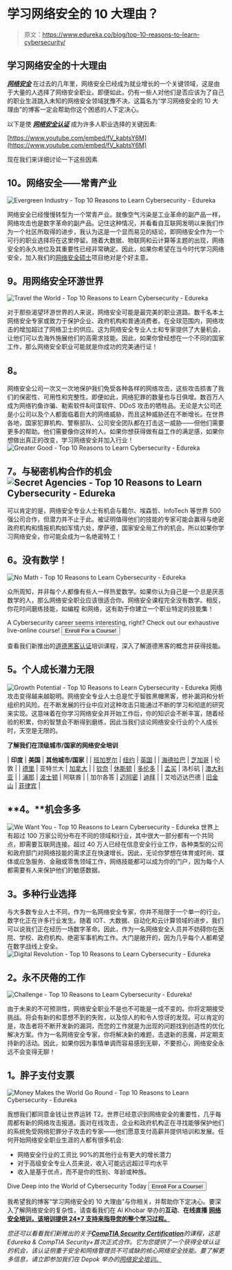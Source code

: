 # 学习网络安全的 10 大理由？

> 原文：<https://www.edureka.co/blog/top-10-reasons-to-learn-cybersecurity/>

## **学习网络安全的十大理由**

***[网络安全](https://www.edureka.co/blog/what-is-cybersecurity/)*** 在过去的几年里，网络安全已经成为就业增长的一个关键领域，这是由于大量的人选择了网络安全职业。即便如此，仍有一些人对他们是否应该为了自己的职业生涯跳入未知的网络安全领域犹豫不决。这篇名为“学习网络安全的 10 大理由”的博客一定会帮助你这个困惑的人下定决心。

以下是使 ***[网络安全认证](https://www.edureka.co/cybersecurity-certification-training)*** 成为许多人职业选择的关键因素:

[https://www.youtube.com/embed/fV_kabtsY6M](https://www.youtube.com/embed/fV_kabtsY6M)

现在我们来详细讨论一下这些因素

## **10。网络安全——常青产业**

![Evergreen Industry - Top 10 Reasons to Learn Cybersecurity - Edureka](img/9d356b04b5fcfe9e8639a180200a827b.png)

网络安全已经慢慢转型为一个常青产业。就像空气污染是工业革命的副产品一样，网络攻击也是数字革命的副产品。记住这种情况，并看看自互联网发明以来我们作为一个社区所取得的进步，我认为这是一个显而易见的结论，即网络安全作为一个可行的职业选择将在这里停留。随着大数据、物联网和云计算等主题的出现，网络安全的永久地位及其重要性已经非常确定。因此，如果你希望在当今时代学习网络安全，加入我们的[网络安全硕士](https://www.edureka.co/masters-program/cybersecurity-training)项目绝对是个好主意。

## **9。用网络安全环游世界**

![Travel the World - Top 10 Reasons to Learn Cybersecurity - Edureka](img/e3e151a26434211c9e397a34e6a9f65a.png)

对于那些渴望环游世界的人来说，网络安全可能是最完美的职业道路。数千名本土网络安全专家或致力于保护企业、政府机构和普通消费者。在全球范围内，网络攻击的增加超过了网络卫士的供应。这为网络安全专业人士和专家提供了大量机会，让他们可以去海外施展他们的高需求技能。因此，如果你曾经想在一个不同的国家工作，那么网络安全职业可能就是你成功的完美通行证！

## **8。**

网络安全公司一次又一次地保护我们免受各种各样的网络攻击，这些攻击损害了我们的保密性、可用性和完整性。即便如此，网络犯罪的数量也与日俱增。数百万人成为网络钓鱼诈骗、勒索软件&间谍软件、DDoS 攻击的牺牲品。无论是大公司还是小公司以及个人都面临着巨大的网络威胁，而且这种威胁还在不断增长。在世界各地，国家犯罪机构、警察部队、公司安全团队都在打击这一威胁——但他们需要更多的帮助。他们需要像你这样的人。如果你想获得做有益工作的满足感，如果你想做出真正的改变，学习网络安全并加入行业！![Greater Good - Top 10 Reasons to Learn Cybersecurity - Edureka](img/57700f1ec5ccce5b026b43fef909a0f4.png)

## **7。与秘密机构合作的机会![Secret Agencies - Top 10 Reasons to Learn Cybersecurity - Edureka](img/ade9226f9ce64928080472d9fcc8969d.png)** 

可以肯定的是，网络安全专业人士有机会与戴尔、埃森哲、InfoTech 等世界 500 强公司合作，但潜力并不止于此。被证明值得他们的技能的专家可能会赢得与绝密政府机构和情报机构如军情六处，摩萨德，国家安全局工作的机会。所以如果你学习网络安全，你可能会成为一名绝密特工！

## **6。没有数学！**

![No Math - Top 10 Reasons to Learn Cybersecurity - Edureka](img/6e298a2343372c8b505092f5dec584a2.png)

众所周知，并非每个人都像有些人一样热爱数学。如果你认为自己是一个总是厌恶数学的人，那么网络安全职业应该很适合你。网络安全课程完全没有数学。相反，你花时间磨练技能，如编程 和网络，这有助于你建立一个职业特定的技能集！

A Cybersecurity career seems interesting, right? Check out our exhaustive live-online course! [<button>Enroll For a Course!</button>](https://www.edureka.co/cybersecurity-certification-training)

查看我们新推出的[道德黑客认证](https://www.edureka.co/ceh-ethical-hacking-certification-course)培训课程，深入了解道德黑客的概念并获得技能。

## **5。个人成长潜力无限**

![Growth Potential - Top 10 Reasons to Learn Cybersecurity - Edureka](img/73ea36504836248bfec4b268ad6ca17e.png) 网络攻击变得越来越聪明。网络安全专业人士总是忙于智胜黑帽黑客，修补漏洞和分析组织的风险。在不断发展的行业中应对这种攻击只能通过不断的学习和彻底的研究来实现。这意味着在你学习网络安全并开始工作后，你的知识会不断丰富，随着经验的积累，你的智慧会不断得到磨练，因此当我们谈论网络安全行业的个人成长时，天空是无限的。

**了解我们在顶级城市/国家的网络安全培训**

| **印度** | **美国** | **其他城市/国家** |
| [班加罗尔](https://www.edureka.co/cybersecurity-certification-training-bangalore) | [纽约](https://www.edureka.co/cybersecurity-certification-training-new-york-city) | [英国](https://www.edureka.co/cybersecurity-certification-training-uk) |
| [海德拉巴](https://www.edureka.co/cybersecurity-certification-training-hyderabad) | [芝加哥](https://www.edureka.co/cybersecurity-certification-training-chicago) | 伦敦 |
| [德里](https://www.edureka.co/cybersecurity-certification-training-delhi) | 亚特兰大 | [加拿大](https://www.edureka.co/cybersecurity-certification-training-canada) |
| [钦奈](https://www.edureka.co/cybersecurity-certification-training-chennai) | [休斯顿](https://www.edureka.co/cybersecurity-certification-training-houston) | [多伦多](https://www.edureka.co/cybersecurity-certification-training-toronto) |
| [孟买](https://www.edureka.co/cybersecurity-certification-training-mumbai) | 洛杉矶 | [澳大利亚](https://www.edureka.co/cybersecurity-certification-training-australia) |
| [浦那](https://www.edureka.co/cybersecurity-certification-training-pune) | [波士顿](https://www.edureka.co/cybersecurity-certification-training-boston) | 阿联酋 |
| 加尔各答 | [迈阿密](https://www.edureka.co/cybersecurity-certification-training-miami) | [迪拜](https://www.edureka.co/cybersecurity-certification-training-dubai) |
| 艾哈迈达巴德 | [旧金山](https://www.edureka.co/cybersecurity-certification-training-san-francisco) | [菲律宾](https://www.edureka.co/cybersecurity-certification-training-philippines) |

## **4。**机会多多

![We Want You - Top 10 Reasons to Learn Cybersecurity - Edureka](img/68f92b83e80abf2c5ad323b1fb616c65.png)  世界上有超过 100 万家公司分布在不同的领域和行业，其中很大一部分都有一个共同点，即需要互联网连接。超过 40 万人已经在信息安全行业工作，各种类型的公司和政府部门对网络技能的需求正在快速增长。因此，无论你梦想在体育或时尚、媒体或应急服务、金融或零售领域工作，网络技能都可以成为你的门户，因为每个人都需要有人来保护他们的敏感数据。

## **3。多种行业选择**

与大多数专业人士不同，作为一名网络安全专家，你并不局限于一个单一的行业。数字化正在许多行业发生。随着 IOT、大数据、自动化和云计算领域的进步，我们可以说我们正在经历一场数字革命。因此，作为一名网络安全人员并不妨碍你在医院、学校、政府机构、绝密军事机构工作。大门是敞开的，因为几乎每个人都希望在数字战线上安全。![Digital Revolution - Top 10 Reasons to Learn Cybersecurity - Edureka](img/5d91d88d25bc2975c1edfb7536c550e4.png)

## **2。永不厌倦的工作**

![Challenge - Top 10 Reasons to Learn Cybersecurity - Edureka!](img/634f0133d96384037d69b45682713ea7.png)

由于未来的不可预测性，网络安全职业不是也不可能是一成不变的。你将定期接受挑战。将会有新的和意想不到的失败，以及惊人的和令人惊讶的发现。可以肯定的是，攻击者将不断开发新的漏洞，而您的工作就是为出现的问题找到创造性的优化解决方案。作为一名网络安全专家，你将解决新的难题，击退新的恶魔，并定期支持新的活动。因此，如果你因为事情单调而容易感到无聊，不要担心，网络安全永远不会变得无聊！

## **1。胖子支付支票**

![Money Makes the World Go Round - Top 10 Reasons to Learn Cybersecurity - Edureka](img/53b84ddccb6ffc65be8dcd6ede84aa48.png)

我想我们都同意金钱让世界运转 T2。世界已经意识到网络安全的重要性，几乎每周都有新的网络攻击报道。面对在线攻击，企业和政府机构正在寻找能够保护他们的系统免受网络犯罪分子攻击的专家——他们愿意支付高薪并提供培训和发展。任何开始网络安全职业生涯的人都有很多机会:

*   网络安全行业的工资比 90%的其他行业有更大的增长潜力
*   对于高级安全专业人员来说，收入可能远远超过平均水平
*   收入是基于优点，而不是你的性别、年龄或种族。

Dive Deep into the World of Cybersecurity Today [<button>Enroll For a Course!</button>](https://www.edureka.co/cybersecurity-certification-training)

我希望我的博客“学习网络安全的 10 大理由”与你相关，并帮助你下定决心。要深入了解网络安全的复杂性，请查看我们在 Al Khobar 举办的**互动**、**在线直播** [**网络安全培训，该培训提供 **24*7 支持**来指导您的整个学习过程。**](https://www.edureka.co/cybersecurity-certification-training-al-khobar)

*您还可以看看我们新推出的关于[**CompTIA Security Certification**](https://www.edureka.co/comptia-security-plus-certification-training)的课程，这是 Edureka & CompTIA Security+首次正式合作。它为您提供了一个获得全球认证的机会，该认证侧重于安全和网络管理员不可或缺的核心网络安全技能。要了解更多信息，请立即参加我们在 Depok 举办的[网络安全培训。](https://www.edureka.co/cybersecurity-certification-training-depok)*
